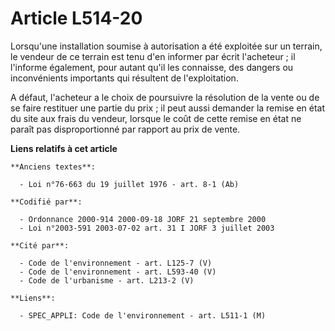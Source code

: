 # Article L514-20

Lorsqu'une installation soumise à autorisation a été exploitée sur un terrain, le vendeur de ce terrain est tenu d'en
informer par écrit l'acheteur ; il l'informe également, pour autant qu'il les connaisse, des dangers ou inconvénients
importants qui résultent de l'exploitation.

A défaut, l'acheteur a le choix de poursuivre la résolution de la vente ou de se faire restituer une partie du prix ; il peut
aussi demander la remise en état du site aux frais du vendeur, lorsque le coût de cette remise en état ne paraît pas
disproportionné par rapport au prix de vente.

**Liens relatifs à cet article**

	**Anciens textes**:

	  - Loi n°76-663 du 19 juillet 1976 - art. 8-1 (Ab)

	**Codifié par**:

	  - Ordonnance 2000-914 2000-09-18 JORF 21 septembre 2000
	  - Loi n°2003-591 2003-07-02 art. 31 I JORF 3 juillet 2003

	**Cité par**:

	  - Code de l'environnement - art. L125-7 (V)
	  - Code de l'environnement - art. L593-40 (V)
	  - Code de l'urbanisme - art. L213-2 (V)

	**Liens**:

	  - SPEC_APPLI: Code de l'environnement - art. L511-1 (M)
